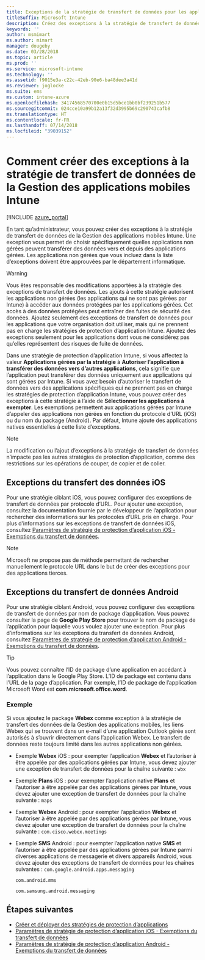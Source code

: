 ```yaml
---
title: Exceptions de la stratégie de transfert de données pour les applications
titleSuffix: Microsoft Intune
description: Créez des exceptions à la stratégie de transfert de données de la Gestion des applications mobiles Intune.
keywords: ''
author: msmimart
ms.author: mimart
manager: dougeby
ms.date: 03/28/2018
ms.topic: article
ms.prod: ''
ms.service: microsoft-intune
ms.technology: ''
ms.assetid: f9015e3a-c22c-42eb-90e6-ba48dee3a41d
ms.reviewer: joglocke
ms.suite: ems
ms.custom: intune-azure
ms.openlocfilehash: 34174568570700e0b15d5bce1bb0bf239251b577
ms.sourcegitcommit: 024cce10a99b12a13f32d3995b69c290743cafb8
ms.translationtype: HT
ms.contentlocale: fr-FR
ms.lasthandoff: 07/14/2018
ms.locfileid: "39039152"
---
```

# <a name="how-to-create-exceptions-to-the-intune-mobile-application-management-mam-data-transfer-policy"></a>Comment créer des exceptions à la stratégie de transfert de données de la Gestion des applications mobiles Intune

[!INCLUDE [azure_portal](./includes/azure_portal.md)]

En tant qu’administrateur, vous pouvez créer des exceptions à la stratégie de transfert de données de la Gestion des applications mobiles Intune. Une exception vous permet de choisir spécifiquement quelles applications non gérées peuvent transférer des données vers et depuis des applications gérées. Les applications non gérées que vous incluez dans la liste d’exceptions doivent être approuvées par le département informatique. 

>[!WARNING] 
> Vous êtes responsable des modifications apportées à la stratégie des exceptions de transfert de données. Les ajouts à cette stratégie autorisent les applications non gérées (les applications qui ne sont pas gérées par Intune) à accéder aux données protégées par les applications gérées. Cet accès à des données protégées peut entraîner des fuites de sécurité des données. Ajoutez seulement des exceptions de transfert de données pour les applications que votre organisation doit utiliser, mais qui ne prennent pas en charge les stratégies de protection d’application Intune. Ajoutez des exceptions seulement pour les applications dont vous ne considérez pas qu’elles représentent des risques de fuite de données.

Dans une stratégie de protection d’application Intune, si vous affectez la valeur **Applications gérées par la stratégie** à **Autoriser l’application à transférer des données vers d’autres applications**, cela signifie que l’application peut transférer des données uniquement aux applications qui sont gérées par Intune. Si vous avez besoin d’autoriser le transfert de données vers des applications spécifiques qui ne prennent pas en charge les stratégies de protection d’application Intune, vous pouvez créer des exceptions à cette stratégie à l’aide de **Sélectionner les applications à exempter**. Les exemptions permettent aux applications gérées par Intune d’appeler des applications non gérées en fonction du protocole d’URL (iOS) ou du nom du package (Android). Par défaut, Intune ajoute des applications natives essentielles à cette liste d’exceptions. 

> [!NOTE]
> La modification ou l’ajout d’exceptions à la stratégie de transfert de données n’impacte pas les autres stratégies de protection d’application, comme des restrictions sur les opérations de couper, de copier et de coller. 

## <a name="ios-data-transfer-exceptions"></a>Exceptions du transfert des données iOS
Pour une stratégie ciblant iOS, vous pouvez configurer des exceptions de transfert de données par protocole d’URL. Pour ajouter une exception, consultez la documentation fournie par le développeur de l’application pour rechercher des informations sur les protocoles d’URL pris en charge. Pour plus d’informations sur les exceptions de transfert de données iOS, consultez [Paramètres de stratégie de protection d’application iOS - Exemptions du transfert de données](app-protection-policy-settings-ios.md#data-transfer-exemptions).

> [!NOTE]
> Microsoft ne propose pas de méthode permettant de rechercher manuellement le protocole URL dans le but de créer des exceptions pour des applications tierces. 

## <a name="android-data-transfer-exceptions"></a>Exceptions du transfert de données Android
Pour une stratégie ciblant Android, vous pouvez configurer des exceptions de transfert de données par nom de package d’application. Vous pouvez consulter la page de **Google Play Store** pour trouver le nom de package de l’application pour laquelle vous voulez ajouter une exception. Pour plus d’informations sur les exceptions du transfert de données Android, consultez [Paramètres de stratégie de protection d’application Android - Exemptions du transfert de données](app-protection-policy-settings-android.md#data-transfer-exemptions).


>[!TIP]
> Vous pouvez connaître l’ID de package d’une application en accédant à l’application dans le Google Play Store. L’ID de package est contenu dans l’URL de la page d’application. Par exemple, l’ID de package de l’application Microsoft Word est **com.microsoft.office.word**.

### <a name="example"></a>Exemple
Si vous ajoutez le package **Webex** comme exception à la stratégie de transfert des données de la Gestion des applications mobiles, les liens Webex qui se trouvent dans un e-mail d’une application Outlook gérée sont autorisés à s’ouvrir directement dans l’application Webex. Le transfert de données reste toujours limité dans les autres applications non gérées.

- Exemple **Webex** iOS : pour exempter l’application **Webex** et l’autoriser à être appelée par des applications gérées par Intune, vous devez ajouter une exception de transfert de données pour la chaîne suivante : <code>wbx</code>
    
 - Exemple **Plans** iOS : pour exempter l’application native **Plans** et l’autoriser à être appelée par des applications gérées par Intune, vous devez ajouter une exception de transfert de données pour la chaîne suivante : <code>maps</code>

- Exemple **Webex** Android : pour exempter l’application **Webex** et l’autoriser à être appelée par des applications gérées par Intune, vous devez ajouter une exception de transfert de données pour la chaîne suivante : <code>com.cisco.webex.meetings</code>
    
- Exemple **SMS** Android : pour exempter l’application native **SMS** et l’autoriser à être appelée par des applications gérées par Intune parmi diverses applications de messagerie et divers appareils Android, vous devez ajouter des exceptions de transfert de données pour les chaînes suivantes : 
    <code>com.google.android.apps.messaging</code>
    
    <code>com.android.mms</code>
    
    <code>com.samsung.android.messaging</code>

## <a name="next-steps"></a>Étapes suivantes

- [Créer et déployer des stratégies de protection d’applications](app-protection-policies.md)
- [Paramètres de stratégie de protection d’application iOS - Exemptions du transfert de données](app-protection-policy-settings-ios.md#data-transfer-exemptions)
- [Paramètres de stratégie de protection d’application Android - Exemptions du transfert de données](app-protection-policy-settings-android.md#data-transfer-exemptions)
